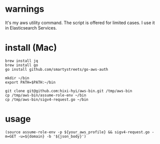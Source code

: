 # warnings

It's my aws utility command.
The script is offered for limited cases.
I use it in Elasticsearch Services.


# install (Mac)
```
brew install jq
brew install go
go install github.com/smartystreets/go-aws-auth

mkdir ~/bin
export PATH=$PATH:~/bin

git clone git@github.com:hixi-hyi/aws-bin.git /tmp/aws-bin
cp /tmp/aws-bin/assume-role-env ~/bin
cp /tmp/aws-bin/sigv4-request.go ~/bin
```

# usage
```
(source assume-role-env -p ${your_aws_profile} && sigv4-request.go -m=GET -u=${domain} -b '${json_body}')
```
